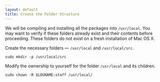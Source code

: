 ```yaml
---
layout: default
title: Create the Folder Structure
---
```


We will be compiling and installing all the packages into `/usr/local`. You may want to verify if these folders already exist and their contents before proceeding. These folders do not exist on a fresh installation of Mac OS X.

Create the necessary folders — `/usr/local` and `/usr/local/src`.

	sudo mkdir -p /usr/local/src

Modify the ownership to yourself for the folder `/usr/local` and its children.

	sudo chown -R $LOGNAME:staff /usr/local/
